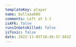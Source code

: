 ```yaml
---
templateKey: player
name: bellaaa006
comments: Left at 1-1
isAFK: false
runsInGetsKilled: false
isToxic: false
date: 2022-11-05T18:49:37.942Z
---
```

